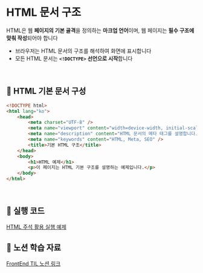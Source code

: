 # HTML 문서 구조

HTML은 웹 **페이지의 기본 골격**을 정의하는 **마크업 언어**이며, 웹 페이지는 **필수 구조에 맞춰 작성**되어야 합니다

- 브라우저는 HTML 문서의 구조를 해석하여 화면에 표시합니다
- 모든 HTML 문서는 **`<!DOCTYPE>` 선언으로 시작**합니다

<br/>

## 📌 HTML 기본 문서 구성

```html
<!DOCTYPE html>
<html lang="ko">
    <head>
        <meta charset="UTF-8" />
        <meta name="viewport" content="width=device-width, initial-scale=1.0" />
        <meta name="description" content="HTML 문서의 메타 태그를 설명합니다." />
        <meta name="keywords" content="HTML, Meta, SEO" />
        <title>기본 HTML 구조</title>
    </head>
    <body>
        <h1>HTML 예제</h1>
        <p>이 페이지는 HTML 기본 구조를 설명하는 예제입니다.</p>
    </body>
</html>
```

<br/>

## 🔗 실행 코드

[HTML 주석 활용 실행 예제](../examples/04_문서구조.html)

## 🔗 노션 학습 자료

[FrontEnd TIL 노션 링크](https://www.notion.so/HTML-12f39228bce48097be2ec4e35eb40481?pvs=4)
